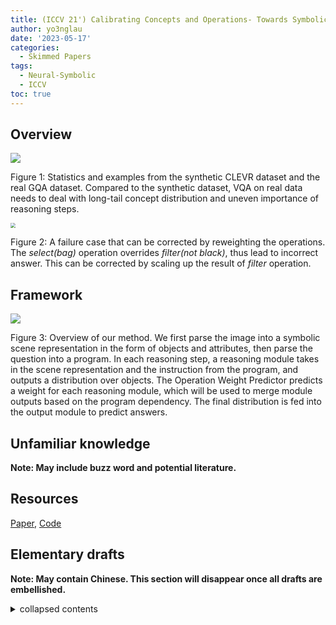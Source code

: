 ```yaml
---
title: (ICCV 21') Calibrating Concepts and Operations- Towards Symbolic Reasoning on Real Images
author: yo3nglau
date: '2023-05-17'
categories:
  - Skimmed Papers
tags:
  - Neural-Symbolic
  - ICCV
toc: true
---
```


## Overview

![](https://s1.ax1x.com/2023/05/18/p9fBcCR.png)

Figure 1: Statistics and examples from the synthetic CLEVR dataset and the real GQA dataset. Compared to the synthetic dataset, VQA on real data needs to deal with long-tail concept distribution and uneven importance of reasoning steps.

<img src="https://s1.ax1x.com/2023/05/18/p9fBrE4.png" style="zoom:50%;">

Figure 2: A failure case that can be corrected by reweighting the operations. The *select(bag)* operation overrides *filter(not black)*, thus lead to incorrect answer. This can be corrected by scaling up the result of *filter* operation.

## Framework


![](https://s1.ax1x.com/2023/05/18/p9fBy59.png)

Figure 3: Overview of our method. We first parse the image into a symbolic scene representation in the form of objects and attributes, then parse the question into a program. In each reasoning step, a reasoning module takes in the scene representation and the instruction from the program, and outputs a distribution over objects. The Operation Weight Predictor predicts a weight for each reasoning module, which will be used to merge module outputs based on the program dependency. The final distribution is fed into the output module to predict answers.

## Unfamiliar knowledge

**Note: May include buzz word and potential literature.**

## Resources

[Paper](https://openaccess.thecvf.com/content/ICCV2021/papers/Li_Calibrating_Concepts_and_Operations_Towards_Symbolic_Reasoning_on_Real_Images_ICCV_2021_paper.pdf), [Code](https://github.com/Lizw14/CaliCO)

## Elementary drafts

**Note: May contain Chinese. This section will disappear once all drafts are embellished.**

<details>
	<summary>collapsed contents</summary>
		something
		<br>
		一些草稿
</details>
